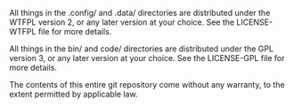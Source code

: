 All things in the .config/ and .data/ directories are distributed under the WTFPL version 2, or any later version at your choice. See the LICENSE-WTFPL file for more details.

All things in the bin/ and code/ directories are distributed under the GPL version 3, or any later version at your choice. See the LICENSE-GPL file for more details.

The contents of this entire git repository come without any warranty, to the extent permitted by applicable law.